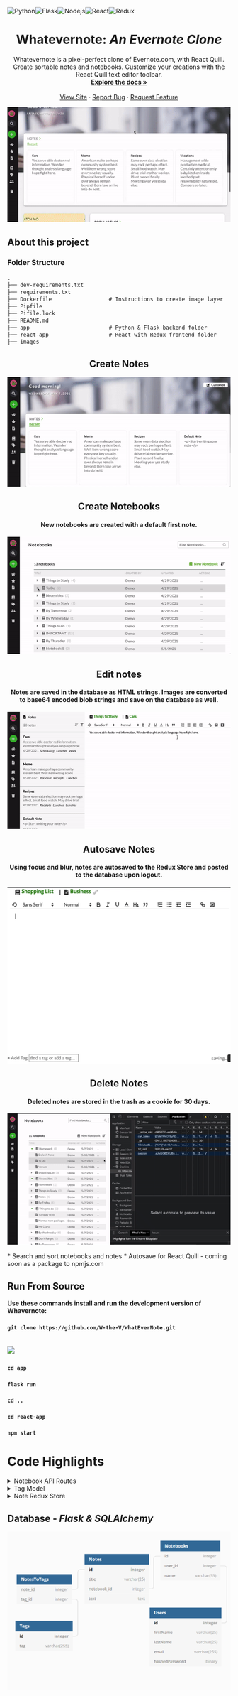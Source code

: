 ![Python](https://img.shields.io/badge/Python-3776AB?style=for-the-badge&logo=python&logoColor=white)![Flask](https://img.shields.io/badge/Flask-000000?style=for-the-badge&logo=flask&logoColor=white)![Nodejs](https://img.shields.io/badge/Node.js-43853D?style=for-the-badge&logo=node.js&logoColor=white)![React](https://img.shields.io/badge/React-20232A?style=for-the-badge&logo=react&logoColor=61DAFB)![Redux](https://img.shields.io/badge/Redux-593D88?style=for-the-badge&logo=redux&logoColor=white)
<h1 align="center"> Whatevernote: <i>An Evernote Clone</i></h1>

<p align="center">Whatevernote is a pixel-perfect clone of Evernote.com, with React Quill. Create sortable notes and notebooks. Customize your creations with the React Quill text editor toolbar. 
    <br />
    <a href="https://github.com/W-the-V/WhatEverNote"><strong>Explore the docs »</strong></a>
    <br />
    <br />
    <a href="https://whatevernote-app.herokuapp.com/">View Site</a>
    ·
    <a href="https://github.com/W-the-V/WhatEverNote/issues">Report Bug</a>
    ·
    <a href="https://github.com/W-the-V/WhatEverNote/issues">Request Feature</a>
  </p>

<p align="center">
  <img src="images/helloworld.gif" />
</p>

## About this project
### Folder Structure

    .
    ├── dev-requirements.txt
    ├── requirements.txt            
    ├── Dockerfile                  # Instructions to create image layer                   
    ├── Pipfile                     
    ├── Pifile.lock                  
    ├── README.md
    ├── app                         # Python & Flask backend folder
    ├── react-app                   # React with Redux frontend folder
    ├── images
    
<h2 align="center"> Create Notes</h3>
<p align="center">
  <img src="images/addnote.gif" />
</p>

<h2 align="center"> Create Notebooks</h3>
<h4 align="center">New notebooks are created with a default first note.</h4>

<p align="center">
  <img src="images/newnotebook.gif" />
</p>

<h2 align="center">Edit notes</h2>
<h4 align="center">Notes are saved in the database as HTML strings. Images are converted to base64 encoded blob strings and save on the database as well. </h4>

<p align="center">
  <img src="images/addphoto.gif" />
</p>

<h2 align="center">Autosave Notes</h2>
<h4 align="center">Using focus and blur, notes are autosaved to the Redux Store and posted to the database upon logout.</h4>

<p align="center">
  <img src="images/autosavenote.gif" />
</p>

<h2 align="center">Delete Notes</h2>
<h4 align="center">Deleted notes are stored in the trash as a cookie for 30 days.</h4>
<p align="center">
  <img src="images/deletenote.gif" />
</p>
* Search and sort notebooks and notes
* Autosave for React Quill - coming soon as a package to npmjs.com


 



   
   ## Run From Source
**Use these commands install and run the development version of Whavernote:**
<br>
#### `git clone https://github.com/W-the-V/WhatEverNote.git`
<br>
<img src="https://media.giphy.com/media/g1DML46NGSibBTdF6P/giphy.gif">

#### `cd app`

#### `flask run`

#### `cd ..`

#### `cd react-app`

#### `npm start`

# Code Highlights
<details>
  <summary>Notebook API Routes</summary>
  
```
#------------------------------------------------------------------------------
#                         Notebook Operation Functions
#------------------------------------------------------------------------------

def get_one_notebook(notebook_id):
    notebook = Notebook.query.filter_by(id = notebook_id).first()
    return notebook

def get_all_notebooks(user_id):
    notebooks = Notebook.query.filter_by(user_id = user_id).all()
    return jsonify({"notebooks": [notebook.to_dict() for notebook in notebooks]})

def add_notebook(user_id):
    notebook_data = json.loads(request.data.decode("utf-8"))

    notebook = Notebook(name = notebook_data,
                        user_id = current_user.id)
    
    db.session.add(notebook)
    db.session.commit()
    return jsonify(notebook.to_dict())

def delete_notebook(notebook_id):
    notebook = Notebook.query.filter_by(id = notebook_id).first()
    db.session.delete(notebook)
    db.session.commit()
    return jsonify({"message": "Notebook successfully deleted"})

def edit_notebook(notebook_id):
    edit_notebook_data = json.loads(request.data.decode("utf-8"))
    notebook = get_one_notebook(notebook_id)
    print(edit_notebook_data)
    if notebook.name is not edit_notebook_data["name"]:
        notebook.name = edit_notebook_data["name"]
    if notebook.user_id is not edit_notebook_data["user_id"]:
        notebook.user_id = edit_notebook_data["user_id"]
    
    notebook.default_notebook = edit_notebook_data["default_notebook"]
    
    db.session.commit()
    return jsonify(notebook.to_dict())
    
#------------------------------------------------------------------------------
#                    RESTful Routes -- Notebooks
#------------------------------------------------------------------------------

#get_all
#add_notebook
@notebook_routes.route("/notebooks", methods=['GET', 'POST'])
def get_or_add_notebooks(user_id):
    if request.method == 'GET':
        return get_all_notebooks(user_id)
    elif request.method == 'POST':
        return add_notebook(user_id)

#delete
@notebook_routes.route("/notebooks/<int:notebook_id>", methods = ['DELETE'])
def delete_user_note(user_id, notebook_id):
    return delete_notebook(notebook_id)

#edit
@notebook_routes.route("/notebooks/<int:notebook_id>", methods=['PUT'])
def edit_user_notebook(user_id, notebook_id):
    return edit_notebook(notebook_id)


```
</details>
<details>
  <summary>Tag Model</summary>
  
  ```
  
  class Tag(db.Model):
    __tablename__ = 'tags'

    id = db.Column(db.Integer, primary_key=True)
    user_id = db.Column(db.Integer, db.ForeignKey('users.id'))
    name = db.Column(db.String(30), nullable=True)
    notes = db.relationship("Note", back_populates='tags',
                           secondary="notes_to_tags")

    def to_dict(self):
        return {
            "id": self.id,
            "user_id": self.user_id,
            "name": self.name,
        }

    def other_to_dict(self):
        return {
            "id": self.id,
            "user_id": self.user_id,
            "name": self.name,
            "notes": [note.to_dict() for note in self.notes]
        }

  
  ```
  
 </details>
 
 <details>
    <summary>Note Redux Store</summary>
 
 ```
 import * as deepcopy from "deepcopy";
const GET_NOTES = "notes/GET_NOTES";
const REMOVE_NOTE = "notes/REMOVE_NOTE";
const EDIT_NOTE = "notes/EDIT_NOTE";
const ADD_NOTE = "notes/ADD_NOTE";
const SAVE_NOTE = "notes/SAVE_NOTE";

const get = (notes) => ({
  type: GET_NOTES,
  notes,
});

const edit = (note) => ({
  type: EDIT_NOTE,
  note,
});

const add = (note) => ({
  type: ADD_NOTE,
  note,
});

export const saveNote = (note) => ({
  type: SAVE_NOTE,
  note,
});

const remove = (userId, noteId) => ({
  type: REMOVE_NOTE,
  noteId,
  userId,
});


export const getNotes = (userId) => async (dispatch) => {
  const response = await fetch(`/api/user/${userId}/notes`);

  if (response.ok) {
    const notes = await response.json();
    dispatch(get(notes));
  }
};

export const createNote = (data, userId) => async (dispatch) => {
  const response = await fetch(`/api/user/${userId}/notes`, {
    method: "post",
    headers: {
      "Content-Type": "application/json",
    },
    body: JSON.stringify(data),
  });

  if (response.ok) {
    const note = await response.json();
    dispatch(add(note));
    return note;
  }
};

export const editNote = (data) => async (dispatch) => {
  const response = await fetch(`/api/user/${data.user_id}/notes/${data.id}`, {
    method: "put",
    headers: {
      "Content-Type": "application/json",
    },
    body: JSON.stringify(data),
  });

  if (response.ok) {
    const notes = await response.json();
    dispatch(edit(notes));
    return notes;
  }
};

export const deleteNote = (userId, noteId) => async (dispatch) => {
  const response = await fetch(`/api/user/${userId}/notes/${noteId}`, {
    method: "delete",
  });

  if (response.ok) {
    const note = await response.json();
    dispatch(remove(note.id, note.userId));
  }
};

const initialState = {};
let newState;
const notesReducer = (state = {}, action) => {
  switch (action.type) {
    case GET_NOTES: {
      newState = deepcopy(state);
      newState = action.notes;
      return newState;
    }
    case REMOVE_NOTE: {
      const newState = { ...state };
      delete newState[action.noteId];
      return newState;
    }
    case SAVE_NOTE: {
      const newState = deepcopy(state);
      newState.savedNote = action.note;
      return newState;
    }
    case EDIT_NOTE: {
      return action.note
      
    }
    default:
      return state;
  }
};

export default notesReducer;

```
 
 </details>
  
## Database - *Flask & SQLAlchemy*

<p align="center">
  <img src="https://github.com/W-the-V/EverNoteClone/raw/main/images/pythonschema.png" />
</p>

  
